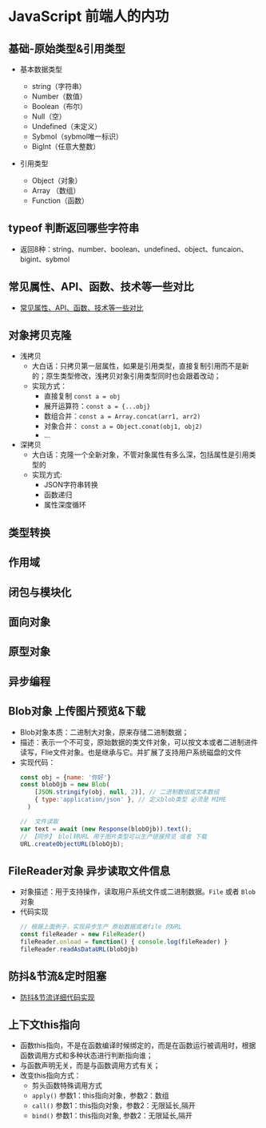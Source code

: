 # JavaScript 前端人的内功


## 基础-原始类型&引用类型
* 基本数据类型
  * string（字符串）
  * Number（数值）
  * Boolean（布尔）
  * Null（空）
  * Undefined（未定义）
  * Sybmol（sybmol唯一标识）
  * BigInt（任意大整数）

* 引用类型
   * Object（对象）
   * Array （数组）
   * Function（函数）

## typeof 判断返回哪些字符串
* 返回8种：string、number、boolean、undefined、object、funcaion、bigint、sybmol

## 常见属性、API、函数、技术等一些对比
* [常见属性、API、函数、技术等一些对比](%E5%B8%B8%E8%A7%81%E6%8A%80%E6%9C%AF%E5%AF%B9%E6%AF%94.md)


## 对象拷贝克隆
* 浅拷贝
  * 大白话：只拷贝第一层属性，如果是引用类型，直接复制引用而不是新的；原生类型修改，浅拷贝对象引用类型同时也会跟着改动；
  * 实现方式：
    * 直接复制 `const a = obj`
    * 展开运算符：`const a = {...obj}`
    * 数组合并：`const a = Array.concat(arr1, arr2)`
    * 对象合并： `const a = Object.conat(obj1, obj2)`
    * ...
* 深拷贝
  * 大白话：克隆一个全新对象，不管对象属性有多么深，包括属性是引用类型的
  * 实现方式:
    * JSON字符串转换
    * 函数递归
    * 属性深度循环


## 类型转换

## 作用域

## 闭包与模块化

## 面向对象

## 原型对象

## 异步编程

## Blob对象 上传图片预览&下载
* Blob对象本质：二进制大对象，原来存储二进制数据；
* 描述：表示一个不可变，原始数据的类文件对象，可以按文本或者二进制进件读写，Flie文件对象。也是继承与它。并扩展了支持用户系统磁盘的文件
* 实现代码：
  ```javascript
  const obj = {name: '你好'}
  const blobOjb = new Blob(
      [JSON.stringify(obj, null, 2)], // 二进制数组或文本数组 
      { type:'application/json' }, // 定义blob类型 必须是 MIME
    )

  //  文件读取
  var text = await (new Response(blobOjb)).text();
  // 【同步】 blol转URL 用于图片类型可以生产链接预览 或者 下载
  URL.createObjectURL(blobOjb);
  ```
## FileReader对象 异步读取文件信息
* 对象描述：用于支持操作，读取用户系统文件或二进制数据。`File` 或者 `Blob` 对象
* 代码实现
  ```javascript
  // 根据上面例子，实现异步生产 原始数据或者file 的URL
  const fileReader = new FileReader()
  fileReader.onload = function() { console.log(fileReader) }
  fileReader.readAsDataURL(blobOjb)
  ```

## 防抖&节流&定时阻塞
* [防抖&节流详细代码实现](./节流与防抖/README.md)

## 上下文this指向
* 函数this指向，不是在函数编译时候绑定的，而是在函数运行被调用时，根据函数调用方式和多种状态进行判断指向谁；
* 与函数声明无关，而是与函数调用方式有关；
* 改变this指向方式：
    * 剪头函数特殊调用方式
    * `apply()` 参数1：this指向对象，参数2：数组
    * `call()`  参数1：this指向对象，参数2：无限延长,隔开
    * `bind()`  参数1：this指向对象, 参数2：无限延长,隔开
